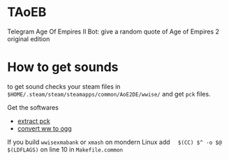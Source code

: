 # TAoEB
Telegram Age Of Empires II Bot: give a random quote of Age of Empires 2 original edition

# How to get sounds
to get sound checks your steam files in `$HOME/.steam/steam/steamapps/common/AoE2DE/wwise/` and get `pck` files.

Get the softwares
 * [extract pck](https://github.com/hcs64/vgm_ripping)
 * [convert ww to ogg](https://github.com/hcs64/ww2ogg)


If you build `wwisexmabank` or `xmash` on mondern Linux add `  $(CC) $^ -o $@ $(LDFLAGS)` on line 10 in `Makefile.common`